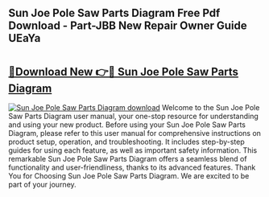 ## Sun Joe Pole Saw Parts Diagram Free Pdf Download - Part-JBB New Repair Owner Guide UEaYa

# <h2><a href="http://dfua348.blite.top/?on=Sun+Joe+Pole+Saw+Parts+Diagram">🔗Download New 👉🔴 Sun Joe Pole Saw Parts Diagram</a></h2>

[![Sun Joe Pole Saw Parts Diagram download](https://i.imgur.com/lujVjoI.png)](http://dfua348.blite.top/?on=Sun+Joe+Pole+Saw+Parts+Diagram)
Welcome to the Sun Joe Pole Saw Parts Diagram user manual, your one-stop resource for understanding and using your new product. Before using your Sun Joe Pole Saw Parts Diagram, please refer to this user manual for comprehensive instructions on product setup, operation, and troubleshooting. It includes step-by-step guides for using each feature, as well as important safety information. This remarkable Sun Joe Pole Saw Parts Diagram offers a seamless blend of functionality and user-friendliness, thanks to its advanced features. Thank You for Choosing Sun Joe Pole Saw Parts Diagram. We are excited to be part of your journey.
